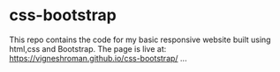 # css-bootstrap
This repo contains the code for my basic responsive website built using html,css and Bootstrap.
The page is live at: https://vigneshroman.github.io/css-bootstrap/   ...
